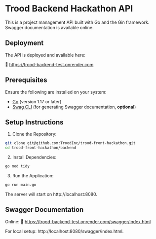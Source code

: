 # Trood Backend Hackathon API

This is a project management API built with Go and the Gin framework. Swagger documentation is available online.

## Deployment

The API is deployed and available here:

🔗 https://trood-backend-test.onrender.com

## Prerequisites
Ensure the following are installed on your system:

- [Go](https://go.dev/doc/install) (version 1.17 or later)
- [Swag CLI](https://github.com/swaggo/swag) (for generating Swagger documentation, **optional**)

## Setup Instructions
1. Clone the Repository:

```bash
git clone git@github.com:TroodInc/trood-front-hackathon.git
cd trood-front-hackathon/backend
```
2. Install Dependencies:

```bash
go mod tidy
```
3. Run the Application:

```bash
go run main.go
```
The server will start on http://localhost:8080.

## Swagger Documentation

Online:
🔗 https://trood-backend-test.onrender.com/swagger/index.html

For local setup: 
http://localhost:8080/swagger/index.html.
